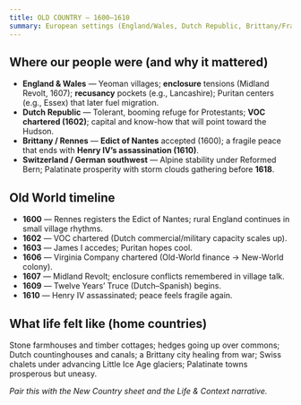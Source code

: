 ```yaml
---
title: OLD COUNTRY — 1600–1610
summary: European settings (England/Wales, Dutch Republic, Brittany/France, Swiss/German lands) that shaped New World stories.
---
```


## Where our people were (and why it mattered)

- **England & Wales** — Yeoman villages; **enclosure** tensions (Midland Revolt, 1607); **recusancy** pockets (e.g., Lancashire); Puritan centers (e.g., Essex) that later fuel migration.
- **Dutch Republic** — Tolerant, booming refuge for Protestants; **VOC chartered (1602)**; capital and know-how that will point toward the Hudson.
- **Brittany / Rennes** — **Edict of Nantes** accepted (1600); a fragile peace that ends with **Henry IV’s assassination (1610)**.
- **Switzerland / German southwest** — Alpine stability under Reformed Bern; Palatinate prosperity with storm clouds gathering before **1618**.

## Old World timeline

- **1600** — Rennes registers the Edict of Nantes; rural England continues in small village rhythms.
- **1602** — VOC chartered (Dutch commercial/military capacity scales up).
- **1603** — James I accedes; Puritan hopes cool.
- **1606** — Virginia Company chartered (Old-World finance → New-World colony).
- **1607** — Midland Revolt; enclosure conflicts remembered in village talk.
- **1609** — Twelve Years’ Truce (Dutch–Spanish) begins.
- **1610** — Henry IV assassinated; peace feels fragile again.

## What life felt like (home countries)

Stone farmhouses and timber cottages; hedges going up over commons; Dutch countinghouses and canals; a Brittany city healing from war; Swiss chalets under advancing Little Ice Age glaciers; Palatinate towns prosperous but uneasy.

*Pair this with the New Country sheet and the Life & Context narrative.*
